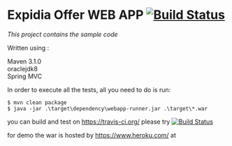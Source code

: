 Expidia Offer WEB APP  [![Build Status](https://travis-ci.org/hungrywolf/expediaOffers.svg?branch=master)](https://travis-ci.org/hungrywolf/expediaOffers)
=========================================

*This project contains the sample code*

Written using :

Maven 3.1.0 </br>
oraclejdk8 </br>
Spring MVC </br>

In order to execute all the tests, all you need to do is run:

    $ mvn clean package
    $ java -jar .\target\dependency\webapp-runner.jar .\target\*.war
    
you can build and test on https://travis-ci.org/ please try [![Build Status](https://travis-ci.org/hungrywolf/expediaOffers.svg?branch=master)](https://travis-ci.org/hungrywolf/expediaOffers)

for demo the war is hosted by https://www.heroku.com/ at  




 
